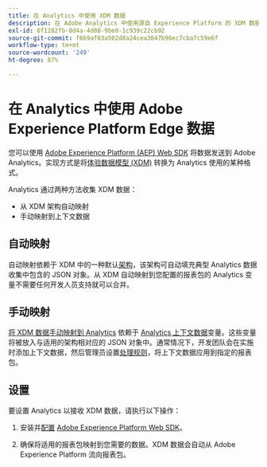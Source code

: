 ```yaml
---
title: 在 Analytics 中使用 XDM 数据
description: 在 Adobe Analytics 中使用源自 Experience Platform 的 XDM 数据概述
exl-id: 6f1282fb-8d4a-4d88-9be0-1c939c22cb92
source-git-commit: f669af03a502d8a24cea3047b96ec7cba7c59e6f
workflow-type: tm+mt
source-wordcount: '249'
ht-degree: 87%

---
```


# 在 Analytics 中使用 Adobe Experience Platform Edge 数据

您可以使用 [Adobe Experience Platform (AEP) Web SDK](https://experienceleague.adobe.com/docs/launch/using/extensions-ref/adobe-extension/aep-extension/overview.html) 将数据发送到 Adobe Analytics。实现方式是将[体验数据模型 (XDM)](https://experienceleague.adobe.com/docs/experience-platform/xdm/home.html?lang=zh-Hans) 转换为 Analytics 使用的某种格式。

Analytics 通过两种方法收集 XDM 数据：

* 从 XDM 架构自动映射
* 手动映射到上下文数据

## 自动映射

自动映射依赖于 XDM 中的一种默认[架构](https://experienceleague.adobe.com/docs/experience-platform/xdm/schema/composition.html)，该架构可自动填充典型 Analytics 数据收集中包含的 JSON 对象。从 XDM 自动映射到您配置的报表包的 Analytics 变量不需要任何开发人员支持就可以合并。

## 手动映射

[将 XDM 数据手动映射到 Analytics](xdm-manual.md) 依赖于 [Analytics 上下文数据](../vars/page-vars/contextdata.md)变量。这些变量将被放入与适用的架构相对应的 JSON 对象中。通常情况下，开发团队会在实施时添加上下文数据，然后管理员设置[处理规则](/help/admin/admin/c-processing-rules/c-processing-rules-configuration/t-processing-rules.md)，将上下文数据应用到指定的报表包。

## 设置

要设置 Analytics 以接收 XDM 数据，请执行以下操作：

1. 安装并[配置](https://experienceleague.adobe.com/docs/experience-platform/edge/fundamentals/configuring-the-sdk.html) [Adobe Experience Platform Web SDK](https://experienceleague.adobe.com/docs/experience-platform/edge/fundamentals/installing-the-sdk.html)。

2. 确保将适用的报表包映射到您需要的数据。XDM 数据会自动从 Adobe Experience Platform 流向报表包。
